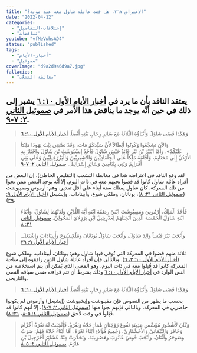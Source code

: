 ```yaml
---
title: "الإعتراض ٢٦٧، هل قضت عائلة شاول معه عند موته؟"
date: "2022-04-12"
categories:
  - "إختلافات-التفاصيل"
  - "تناقضات"
youtube: "vfMeVwhsAD4"
status: "published"
tags:
  - "أخبار-الأيام"
  - "صموئيل"
coverImage: "d9a2d9a6d9a7.jpg"
fallacies:
  - "مغالطة التشعُّب"
---
```


## **يعتقد الناقد بأن ما يرد في [أخبار الأيام الأول ١٠: ٦](https://my.bible.com/bible/101/1CH.10.6) يشير إلى ذلك في حين أنَّه يوجد ما يناقض هذا الأمر في [صموئيل الثاني ٢: ٧-٩](https://my.bible.com/bible/101/2SA.2.7-9).**

> وَهَكَذَا قَضَى شَاوُلُ وَأَبْنَاؤُهُ الثَّلاثَةُ مَعَ سَائِرِ رِجَالِ بَيْتِهِ أَيْضاً. [أخبار الأيام الأول ١٠: ٦](https://my.bible.com/bible/101/1CH.10.6)

> وَالآنَ تَشَجَّعُوا وَكُونُوا أَبْطَالاً لأَنَّ سَيِّدَكُمْ مَاتَ، وَقَدْ نَصَّبَنِي بَيْتُ يَهُوذَا مَلِكاً عَلَيْكُمْ». وَأَمَّا أَبْنَيْرُ بْنُ نَيْرٍ قَائِدُ جَيْشِ شَاوُلَ فَأَخَذَ إِيشْبُوشَثَ بْنَ شَاوُلَ وَاجْتَازَ بِهِ الأُرْدُنَّ إِلَى مَحَنَايِمَ، وَأَقَامَهُ مَلِكاً عَلَى الْجِلْعَادِيِّينَ وَالأَشِيرِيِّينَ وَالْيَزْرَعِيلِيِّينَ وَعَلَى بَنِي أَفْرَايِمَ وَبَنِي بِنْيَامِينَ وَسَائِرِ إِسْرَائِيلَ. [صموئيل الثاني ٢: ٧-٩](https://my.bible.com/bible/101/2SA.2.7-9)

لقد وقع الناقد في اعتراضه هذا في مغالطة التشعب (التقليص الخاطئ). إن البعض من أفراد عائلة شاول كانوا قد قضوا نحبهم معه في ذات اليوم، إلا أنَّه يوجد البعض ممن نجوا من تلك المعركة. كان شاول يمتلك ستة أبناء على أقل تقدير، وهم: أرموني ومفيبوشث ([صموئيل الثاني ٢١: ٨](https://my.bible.com/bible/101/2SA.21.8))، يوناثان، وملكي شوع، وأبيناداب، وإيشبعل ([أخبار الأيام الأول ٩: ٣٩](https://my.bible.com/bible/101/1CH.9.39)).

> فَأَخَذَ الْمَلِكُ، أَرْمُونِيَ وَمَفِبيُوشَثَ ابْنَيْ رِصْفَةَ ابْنَةِ أَيَّةَ اللَّذَيْنِ وَلَدَتْهُمَا لِشَاوُلَ، وَأَبْنَاءَ ابْنَةِ شَاوُلَ الْخَمْسَةَ الَّذِينَ أَنْجَبَتْهُمْ لِعَدْرِيئِيلَ ابْنِ بَرْزِلايَ الْمَحُولِيِّ. [صموئيل الثاني ٢١: ٨](https://my.bible.com/bible/101/2SA.21.8)

> وَأَنْجَبَ نَيْرُ قَيْساً وَالِدَ شَاوُلَ، وَأَنْجَبَ شَاوُلُ يُونَاثَانَ وَمَلْكِيشُوعَ وَأَبِينَادَابَ وَإِشْبَعَلَ. [أخبار الأيام الأول ٩: ٣٩](https://my.bible.com/bible/101/1CH.9.39)

ثلاثة منهم قضوا في المعركة التي تُوفي فيها شاول وهم: يوناثان، أبيناداب، وملكي شوع ([أخبار الأيام الأول ١٠: ٢، ٦](https://my.bible.com/bible/101/1CH.10.2-6)). وبالتالي فإن أفراد عائلة شاول الذين رافقوه إلى ساحة المعركة كانوا قد قُتِلوا معه في ذات اليوم، وهو المعنى الذي يُمكن أن يتم استخلاصة من النص الوارد في [أخبار الأيام الأول ١٠: ٦](https://my.bible.com/bible/101/1CH.10.6) وذلك بشرط أن تتم قراءته ضمن سياقه النصي والتاريخي.

> وَهَكَذَا قَضَى شَاوُلُ وَأَبْنَاؤُهُ الثَّلاثَةُ مَعَ سَائِرِ رِجَالِ بَيْتِهِ أَيْضاً. [أخبار الأيام الأول ١٠: ٦](https://my.bible.com/bible/101/1CH.10.6)

بحسب ما يظهر من النصوص فإن مفيبوشت وإيشبوشث (إيشبعل) وأرموني لم يكونوا حاضرين في المعركة، وبالتالي فإنهم نجوا منها ([صموئيل الثاني ٢: ٧-٩](https://my.bible.com/bible/101/2SA.2.7-9))، إلا أنهم كانوا قد قُتِلوا في وقت لاحق ([صموئيل الثاني ٤: ٥-٨](https://my.bible.com/bible/101/2SA.4.5-8)، [٢١: ٨](https://my.bible.com/bible/101/2SA.21.8)).

> وَكَانَ لأَشْحُورَ مُؤَسِّسِ مَدِينَةِ تَقُوعَ زَوْجَتَانِ هُمَا: حَلاةُ وَنَعْرَةُ. فَأَنْجَبَتْ لَهُ نَعْرَةُ أَخُزَّامَ وَحَافَرَ وَالتَّيْمَانِيَّ وَالأَخَشْتَارِيَّ. وَجَمِيعُ هَؤُلاءِ أَبْنَاءُ نَعْرَةَ. أَمَّا أَبْنَاءُ حَلاةَ فَهُمْ: صَرَثُ وَصُوحَرُ وَأَثْنَانُ. وَأَنْجَبَ قُوصٌ عَانُوبَ وَهَصُوبِيبَةَ، وَتَحَدَّرَتْ مِنْهُ عَشَائِرُ أَخَرْحِيلَ بْنِ هَارُمَ. [صموئيل الثاني ٤: ٥-٨](https://my.bible.com/bible/101/2SA.4.5-8)
